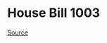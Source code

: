 # House Bill 1003

[Source](http://lawfilesext.leg.wa.gov/biennium/2023-24/Pdf/Bills/House%20Bills/1003.pdf)